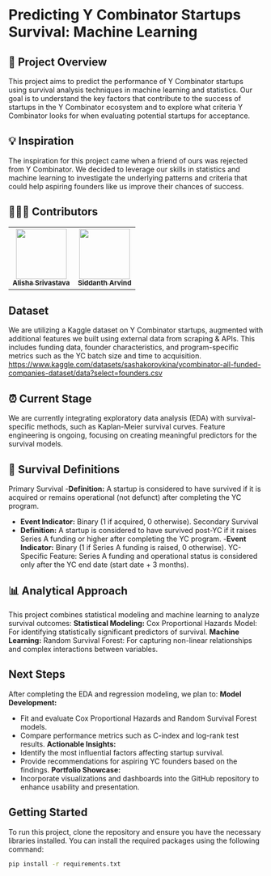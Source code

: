 # Predicting Y Combinator Startups Survival: Machine Learning

## 🚀 Project Overview

This project aims to predict the performance of Y Combinator startups using survival analysis techniques in machine learning and statistics. Our goal is to understand the key factors that contribute to the success of startups in the Y Combinator ecosystem and to explore what criteria Y Combinator looks for when evaluating potential startups for acceptance.

## 💡 Inspiration

The inspiration for this project came when a friend of ours was rejected from Y Combinator. We decided to leverage our skills in statistics and machine learning to investigate the underlying patterns and criteria that could help aspiring founders like us improve their chances of success.

## 👩🏻‍💻 Contributors
<table>
  <tr>
    <td align="center"><a href="https://github.com/alishasrivas"><img src="https://avatars.githubusercontent.com/alishasrivas" width="100px;" alt=""/><br /><sub><b>Alisha Srivastava</b></sub></a></td>
    <td align="center"><a href="https://github.com/collaborator1"><img src="https://avatars.githubusercontent.com/siddarvind" width="100px;" alt=""/><br /><sub><b>Siddanth Arvind</b></sub></a></td>
  </tr>
</table>

## Dataset

We are utilizing a Kaggle dataset on Y Combinator startups, augmented with additional features we built using external data from scraping & APIs. This includes funding data, founder characteristics, and program-specific metrics such as the YC batch size and time to acquisition. https://www.kaggle.com/datasets/sashakorovkina/ycombinator-all-funded-companies-dataset/data?select=founders.csv 

## ⏰ Current Stage

We are currently integrating exploratory data analysis (EDA) with survival-specific methods, such as Kaplan-Meier survival curves. Feature engineering is ongoing, focusing on creating meaningful predictors for the survival models.

## 🎯 Survival Definitions

Primary Survival
-**Definition:** A startup is considered to have survived if it is acquired or remains operational (not defunct) after completing the YC program.
- **Event Indicator:** Binary (1 if acquired, 0 otherwise).
Secondary Survival
- **Definition:** A startup is considered to have survived post-YC if it raises Series A funding or higher after completing the YC program.
-**Event Indicator:** Binary (1 if Series A funding is raised, 0 otherwise).
YC-Specific Feature:
Series A funding and operational status is considered only after the YC end date (start date + 3 months).

## 📊 Analytical Approach

This project combines statistical modeling and machine learning to analyze survival outcomes:
**Statistical Modeling:**
Cox Proportional Hazards Model: For identifying statistically significant predictors of survival.
**Machine Learning:**
Random Survival Forest: For capturing non-linear relationships and complex interactions between variables.

## Next Steps

After completing the EDA and regression modeling, we plan to:
**Model Development:**
- Fit and evaluate Cox Proportional Hazards and Random Survival Forest models.
- Compare performance metrics such as C-index and log-rank test results.
**Actionable Insights:**
- Identify the most influential factors affecting startup survival.
- Provide recommendations for aspiring YC founders based on the findings.
**Portfolio Showcase:**
- Incorporate visualizations and dashboards into the GitHub repository to enhance usability and presentation.

## Getting Started

To run this project, clone the repository and ensure you have the necessary libraries installed. You can install the required packages using the following command:

```bash
pip install -r requirements.txt
